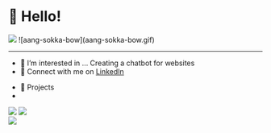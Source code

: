 # 👋 Hello!
<img style="width: 120px" src="https://komarev.com/ghpvc/?username=your-github-Renkai7&color=brightgreen" />
![aang-sokka-bow](aang-sokka-bow.gif)

<hr>

- 👀 I’m interested in ... Creating a chatbot for websites
- 💞️ Connect with me on [LinkedIn](https://www.linkedin.com/feed/?trk=nav_back_to_linkedin)
<!-- - Blog [Meikono](https://meikono.com/) -->
- 🚀 Projects
- 

<!---
Renkai7/Renkai7 is a ✨ special ✨ repository because its `README.md` (this file) appears on your GitHub profile.
You can click the Preview link to take a look at your changes.
--->
<div float="left">
  <img src="https://github-readme-stats.vercel.app/api?username=Renkai7&show_icons=true&custom_title=Michael's Github Stats&bg_color=10,3a1c71,d76d77,ffaf7b&title_color=f7fafa&text_color=f7fafa"/>
<!--   <img src="https://github-readme-stats.vercel.app/api/top-langs/?username=Renkai7&bg_color=50,3a1c71,d76d77,ffaf7b&title_color=f7fafa"> -->
  <!-- <br> -->
  <img src="https://github-readme-stats.vercel.app/api/top-langs/?username=Renkai7&layout=compact&langs_count=8&hide_border=true&title_color=f7fafa&icon_color=000000&text_color=f7fafa&bg_color=50,3a1c71,d76d77,ffaf7b" width="400"/>
  

</div>

<img src="https://github-profile-trophy.vercel.app/?username=Renkai7&theme=juicyfresh"/>







